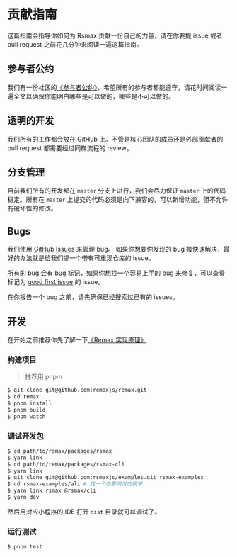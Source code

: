 # 贡献指南

这篇指南会指导你如何为 Rsmax 贡献一份自己的力量，请在你要提 issue 或者 pull request 之前花几分钟来阅读一遍这篇指南。

## 参与者公约

我们有一份社区的[《参与者公约》](/CONTRIBUTING.md)，希望所有的参与者都能遵守，请花时间阅读一遍全文以确保你能明白哪些是可以做的，哪些是不可以做的。

## 透明的开发

我们所有的工作都会放在 GitHub 上。不管是核心团队的成员还是外部贡献者的 pull request 都需要经过同样流程的 review。

## 分支管理

目前我们所有的开发都在 `master` 分支上进行，我们会尽力保证 `master` 上的代码稳定。所有在 `master` 上提交的代码必须是向下兼容的，可以新增功能，但不允许有破坏性的修改。

## Bugs

我们使用 [GitHub Issues](https://github.com/remaxjs/remax/issues) 来管理 bug。 如果你想要你发现的 bug 被快速解决，最好的办法就是给我们提一个带有可重现仓库的 issue。

所有的 bug 会有 [bug 标记](https://github.com/remaxjs/remax/issues?q=is%3Aissue+is%3Aopen+label%3Abug)，如果你想找一个容易上手的 bug 来修复，可以查看标记为 [good first issue](https://github.com/remaxjs/remax/issues?q=is%3Aissue+is%3Aclosed+label%3A%22good+first+issue%22) 的 issue。

在你报告一个 bug 之前，请先确保已经搜索过已有的 issues。

## 开发

在开始之前推荐你先了解一下[《Remax 实现原理》](https://remaxjs.org/guide/implementation-notes)

### 构建项目

> 推荐用 pnpm

```bash
$ git clone git@github.com:remaxjs/remax.git
$ cd remax
$ pnpm install
$ pnpm build
$ pnpm watch
```

### 调试开发包

```bash
$ cd path/to/rsmax/packages/rsmax
$ yarn link
$ cd path/to/remax/packages/rsmax-cli
$ yarn link
$ git clone git@github.com:rsmaxjs/examples.git rsmax-examples
$ cd rsmax-examples/ali # 找一个你要调试的例子
$ yarn link rsmax @rsmax/cli
$ yarn dev
```

然后用对应小程序的 IDE 打开 `dist` 目录就可以调试了。

### 运行测试

```javascript
$ pnpm test
```
